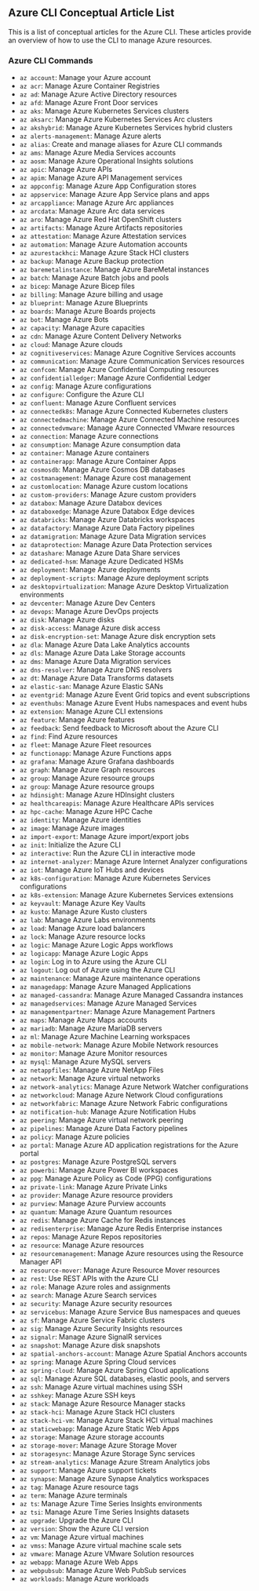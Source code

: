 ## Azure CLI Conceptual Article List

This is a list of conceptual articles for the Azure CLI. These articles provide an overview of how to use the CLI to manage Azure resources.

### Azure CLI Commands

* `az account`: Manage your Azure account
* `az acr`: Manage Azure Container Registries
* `az ad`: Manage Azure Active Directory resources
* `az afd`: Manage Azure Front Door services
* `az aks`: Manage Azure Kubernetes Services clusters
* `az aksarc`: Manage Azure Kubernetes Services Arc clusters
* `az akshybrid`: Manage Azure Kubernetes Services hybrid clusters
* `az alerts-management`: Manage Azure alerts
* `az alias`: Create and manage aliases for Azure CLI commands
* `az ams`: Manage Azure Media Services accounts
* `az aosm`: Manage Azure Operational Insights solutions
* `az apic`: Manage Azure APIs
* `az apim`: Manage Azure API Management services
* `az appconfig`: Manage Azure App Configuration stores
* `az appservice`: Manage Azure App Service plans and apps
* `az arcappliance`: Manage Azure Arc appliances
* `az arcdata`: Manage Azure Arc data services
* `az aro`: Manage Azure Red Hat OpenShift clusters
* `az artifacts`: Manage Azure Artifacts repositories
* `az attestation`: Manage Azure Attestation services
* `az automation`: Manage Azure Automation accounts
* `az azurestackhci`: Manage Azure Stack HCI clusters
* `az backup`: Manage Azure Backup protection
* `az baremetalinstance`: Manage Azure BareMetal instances
* `az batch`: Manage Azure Batch jobs and pools
* `az bicep`: Manage Azure Bicep files
* `az billing`: Manage Azure billing and usage
* `az blueprint`: Manage Azure Blueprints
* `az boards`: Manage Azure Boards projects
* `az bot`: Manage Azure Bots
* `az capacity`: Manage Azure capacities
* `az cdn`: Manage Azure Content Delivery Networks
* `az cloud`: Manage Azure clouds
* `az cognitiveservices`: Manage Azure Cognitive Services accounts
* `az communication`: Manage Azure Communication Services resources
* `az confcom`: Manage Azure Confidential Computing resources
* `az confidentialledger`: Manage Azure Confidential Ledger
* `az config`: Manage Azure configurations
* `az configure`: Configure the Azure CLI
* `az confluent`: Manage Azure Confluent services
* `az connectedk8s`: Manage Azure Connected Kubernetes clusters
* `az connectedmachine`: Manage Azure Connected Machine resources
* `az connectedvmware`: Manage Azure Connected VMware resources
* `az connection`: Manage Azure connections
* `az consumption`: Manage Azure consumption data
* `az container`: Manage Azure containers
* `az containerapp`: Manage Azure Container Apps
* `az cosmosdb`: Manage Azure Cosmos DB databases
* `az costmanagement`: Manage Azure cost management
* `az customlocation`: Manage Azure custom locations
* `az custom-providers`: Manage Azure custom providers
* `az databox`: Manage Azure Databox devices
* `az databoxedge`: Manage Azure Databox Edge devices
* `az databricks`: Manage Azure Databricks workspaces
* `az datafactory`: Manage Azure Data Factory pipelines
* `az datamigration`: Manage Azure Data Migration services
* `az dataprotection`: Manage Azure Data Protection services
* `az datashare`: Manage Azure Data Share services
* `az dedicated-hsm`: Manage Azure Dedicated HSMs
* `az deployment`: Manage Azure deployments
* `az deployment-scripts`: Manage Azure deployment scripts
* `az desktopvirtualization`: Manage Azure Desktop Virtualization environments
* `az devcenter`: Manage Azure Dev Centers
* `az devops`: Manage Azure DevOps projects
* `az disk`: Manage Azure disks
* `az disk-access`: Manage Azure disk access
* `az disk-encryption-set`: Manage Azure disk encryption sets
* `az dla`: Manage Azure Data Lake Analytics accounts
* `az dls`: Manage Azure Data Lake Storage accounts
* `az dms`: Manage Azure Data Migration services
* `az dns-resolver`: Manage Azure DNS resolvers
* `az dt`: Manage Azure Data Transforms datasets
* `az elastic-san`: Manage Azure Elastic SANs
* `az eventgrid`: Manage Azure Event Grid topics and event subscriptions
* `az eventhubs`: Manage Azure Event Hubs namespaces and event hubs
* `az extension`: Manage Azure CLI extensions
* `az feature`: Manage Azure features
* `az feedback`: Send feedback to Microsoft about the Azure CLI
* `az find`: Find Azure resources
* `az fleet`: Manage Azure Fleet resources
* `az functionapp`: Manage Azure Functions apps
* `az grafana`: Manage Azure Grafana dashboards
* `az graph`: Manage Azure Graph resources
* `az group`: Manage Azure resource groups
* `az group`: Manage Azure resource groups
* `az hdinsight`: Manage Azure HDInsight clusters
* `az healthcareapis`: Manage Azure Healthcare APIs services
* `az hpc-cache`: Manage Azure HPC Cache
* `az identity`: Manage Azure identities
* `az image`: Manage Azure images
* `az import-export`: Manage Azure import/export jobs
* `az init`: Initialize the Azure CLI
* `az interactive`: Run the Azure CLI in interactive mode
* `az internet-analyzer`: Manage Azure Internet Analyzer configurations
* `az iot`: Manage Azure IoT Hubs and devices
* `az k8s-configuration`: Manage Azure Kubernetes Services configurations
* `az k8s-extension`: Manage Azure Kubernetes Services extensions
* `az keyvault`: Manage Azure Key Vaults
* `az kusto`: Manage Azure Kusto clusters
* `az lab`: Manage Azure Labs environments
* `az load`: Manage Azure load balancers
* `az lock`: Manage Azure resource locks
* `az logic`: Manage Azure Logic Apps workflows
* `az logicapp`: Manage Azure Logic Apps
* `az login`: Log in to Azure using the Azure CLI
* `az logout`: Log out of Azure using the Azure CLI
* `az maintenance`: Manage Azure maintenance operations
* `az managedapp`: Manage Azure Managed Applications
* `az managed-cassandra`: Manage Azure Managed Cassandra instances
* `az managedservices`: Manage Azure Managed Services
* `az managementpartner`: Manage Azure Management Partners
* `az maps`: Manage Azure Maps accounts
* `az mariadb`: Manage Azure MariaDB servers
* `az ml`: Manage Azure Machine Learning workspaces
* `az mobile-network`: Manage Azure Mobile Network resources
* `az monitor`: Manage Azure Monitor resources
* `az mysql`: Manage Azure MySQL servers
* `az netappfiles`: Manage Azure NetApp Files
* `az network`: Manage Azure virtual networks
* `az network-analytics`: Manage Azure Network Watcher configurations
* `az networkcloud`: Manage Azure Network Cloud configurations
* `az networkfabric`: Manage Azure Network Fabric configurations
* `az notification-hub`: Manage Azure Notification Hubs
* `az peering`: Manage Azure virtual network peering
* `az pipelines`: Manage Azure Data Factory pipelines
* `az policy`: Manage Azure policies
* `az portal`: Manage Azure AD application registrations for the Azure portal
* `az postgres`: Manage Azure PostgreSQL servers
* `az powerbi`: Manage Azure Power BI workspaces
* `az ppg`: Manage Azure Policy as Code (PPG) configurations
* `az private-link`: Manage Azure Private Links
* `az provider`: Manage Azure resource providers
* `az purview`: Manage Azure Purview accounts
* `az quantum`: Manage Azure Quantum resources
* `az redis`: Manage Azure Cache for Redis instances
* `az redisenterprise`: Manage Azure Redis Enterprise instances
* `az repos`: Manage Azure Repos repositories
* `az resource`: Manage Azure resources
* `az resourcemanagement`: Manage Azure resources using the Resource Manager API
* `az resource-mover`: Manage Azure Resource Mover resources
* `az rest`: Use REST APIs with the Azure CLI
* `az role`: Manage Azure roles and assignments
* `az search`: Manage Azure Search services
* `az security`: Manage Azure security resources
* `az servicebus`: Manage Azure Service Bus namespaces and queues
* `az sf`: Manage Azure Service Fabric clusters
* `az sig`: Manage Azure Security Insights resources
* `az signalr`: Manage Azure SignalR services
* `az snapshot`: Manage Azure disk snapshots
* `az spatial-anchors-account`: Manage Azure Spatial Anchors accounts
* `az spring`: Manage Azure Spring Cloud services
* `az spring-cloud`: Manage Azure Spring Cloud applications
* `az sql`: Manage Azure SQL databases, elastic pools, and servers
* `az ssh`: Manage Azure virtual machines using SSH
* `az sshkey`: Manage Azure SSH keys
* `az stack`: Manage Azure Resource Manager stacks
* `az stack-hci`: Manage Azure Stack HCI clusters
* `az stack-hci-vm`: Manage Azure Stack HCI virtual machines
* `az staticwebapp`: Manage Azure Static Web Apps
* `az storage`: Manage Azure storage accounts
* `az storage-mover`: Manage Azure Storage Mover
* `az storagesync`: Manage Azure Storage Sync services
* `az stream-analytics`: Manage Azure Stream Analytics jobs
* `az support`: Manage Azure support tickets
* `az synapse`: Manage Azure Synapse Analytics workspaces
* `az tag`: Manage Azure resource tags
* `az term`: Manage Azure terminals
* `az ts`: Manage Azure Time Series Insights environments
* `az tsi`: Manage Azure Time Series Insights datasets
* `az upgrade`: Upgrade the Azure CLI
* `az version`: Show the Azure CLI version
* `az vm`: Manage Azure virtual machines
* `az vmss`: Manage Azure virtual machine scale sets
* `az vmware`: Manage Azure VMware Solution resources
* `az webapp`: Manage Azure Web Apps
* `az webpubsub`: Manage Azure Web PubSub services
* `az workloads`: Manage Azure workloads
